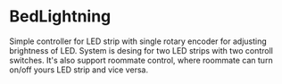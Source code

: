 # BedLightning

Simple controller for LED strip with single rotary encoder for adjusting brightness of LED. System is desing for two LED strips with two controll switches. It's also support roommate control, where roommate can turn on/off yours LED strip and vice versa. 

